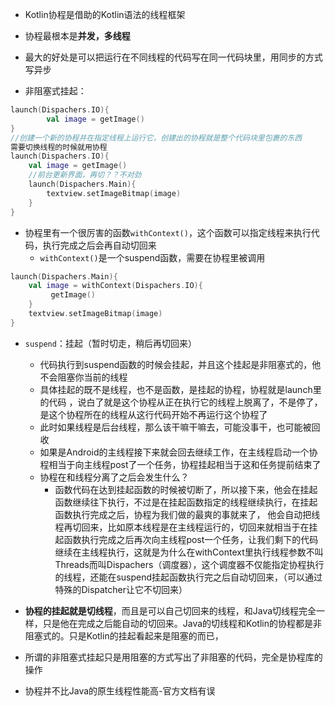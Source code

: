 - Kotlin协程是借助的Kotlin语法的线程框架

- 协程最根本是**并发，多线程**
- 最大的好处是可以把运行在不同线程的代码写在同一代码块里，用同步的方式写异步
- 非阻塞式挂起：

```kotlin
launch(Dispachers.IO){
    	val image = getImage()
}
//创建一个新的协程并在指定线程上运行它，创建出的协程就是整个代码块里包裹的东西
需要切换线程的时候就用协程
launch(Dispachers.IO){
    val image = getImage()
    //前台更新界面，再切？？不对劲
    launch(Dispachers.Main){
        textview.setImageBitmap(image)
    }
}
```

- 协程里有一个很厉害的函数`withContext()`，这个函数可以指定线程来执行代码，执行完成之后会再自动切回来
  - `withContext()`是一个suspend函数，需要在协程里被调用

```kotlin
launch(Dispachers.Main){
    val image = withContext(Dispachers.IO){
         getImage()
    }
    textview.setImageBitmap(image)
}
```

- `suspend`：挂起（暂时切走，稍后再切回来）
  - 代码执行到suspend函数的时候会挂起，并且这个挂起是非阻塞式的，他不会阻塞你当前的线程
  - 具体挂起的既不是线程，也不是函数，是挂起的协程，协程就是launch里的代码 ，说白了就是这个协程从正在执行它的线程上脱离了，不是停了，是这个协程所在的线程从这行代码开始不再运行这个协程了
  - 此时如果线程是后台线程，那么该干嘛干嘛去，可能没事干，也可能被回收
  - 如果是Android的主线程接下来就会回去继续工作，在主线程启动一个协程相当于向主线程post了一个任务，协程挂起相当于这和任务提前结束了
  - 协程在和线程分离了之后会发生什么？
    - 函数代码在达到挂起函数的时候被切断了，所以接下来，他会在挂起函数继续往下执行，不过是在挂起函数指定的线程继续执行，在挂起函数执行完成之后，协程为我们做的最爽的事就来了， 他会自动把线程再切回来，比如原本线程是在主线程运行的，切回来就相当于在挂起函数执行完成之后再次向主线程post一个任务，让我们剩下的代码继续在主线程执行，这就是为什么在withContext里执行线程参数不叫Threads而叫Dispachers（调度器），这个调度器不仅能指定协程执行的线程，还能在suspend挂起函数执行完之后自动切回来，（可以通过特殊的Dispatcher让它不切回来）

- **协程的挂起就是切线程**，而且是可以自己切回来的线程，和Java切线程完全一样，只是他在完成之后能自动的切回来。Java的切线程和Kotlin的协程都是非阻塞式的。只是Kotlin的挂起看起来是阻塞的而已，
- 所谓的非阻塞式挂起只是用阻塞的方式写出了非阻塞的代码，完全是协程库的操作
- 协程并不比Java的原生线程性能高-官方文档有误